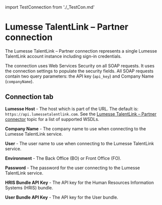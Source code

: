 import TestConnection from './_TestCon.md'

# Lumesse TalentLink – Partner connection 

<head>
  <meta name="guidename" content="Integration"/>
  <meta name="context" content="GUID-42d48a39-1d5c-4d05-abdf-e0518e5a9518"/>
</head>


The Lumesse TalentLink – Partner connection represents a single Lumesse TalentLink account instance including sign-in credentials.

The connection uses Web Services Security on all SOAP requests. It uses the connection settings to populate the security fields. All SOAP requests contain two query parameters: the API key \(`api_key`\) and Company Name \(`companyName`\).

## Connection tab 

**Lumesse Host** - 
 The host which is part of the URL. The default is: `https://api.lumessetalentlink.com`. See the [Lumesse TalentLink – Partner connector](../Connectors/r-atm-Lumesse_TalentLink_connector_92da5dc0-28b3-4cfb-b4ca-14284a8aea16.md) topic for a list of supported WSDLs.

**Company Name** - 
 The company name to use when connecting to the Lumesse TalentLink service.

**User** - 
  The user name to use when connecting to the Lumesse TalentLink service.

**Environment** - 
 The Back Office \(BO\) or Front Office \(FO\).

**Password** - 
 The password for the user connecting to the Lumesse TalentLink service.

**HRIS Bundle API Key** - 
 The API key for the Human Resources Information Systems \(HRIS\) bundle.

**User Bundle API Key** - 
 The API key for the User bundle.

<TestConnection />